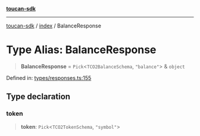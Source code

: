 [**toucan-sdk**](../../README.md)

***

[toucan-sdk](../../modules.md) / [index](../README.md) / BalanceResponse

# Type Alias: BalanceResponse

> **BalanceResponse** = `Pick`\<`TCO2BalanceSchema`, `"balance"`\> & `object`

Defined in: [types/responses.ts:155](https://github.com/ToucanProtocol/toucan-sdk/blob/65ec31518e31e7e8f8151ebebf28dd8a96275401/src/types/responses.ts#L155)

## Type declaration

### token

> **token**: `Pick`\<`TCO2TokenSchema`, `"symbol"`\>
